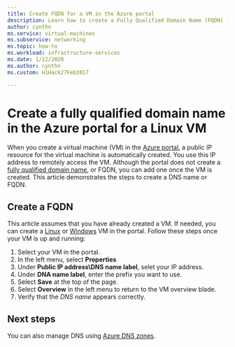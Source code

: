 ```yaml
---
title: Create FQDN for a VM in the Azure portal 
description: Learn how to create a Fully Qualified Domain Name (FQDN) for a virtual machine in the Azure portal.
author: cynthn
ms.service: virtual-machines
ms.subservice: networking
ms.topic: how-to
ms.workload: infrastructure-services
ms.date: 1/12/2020
ms.author: cynthn
ms.custom: H1Hack27Feb2017

---
```

# Create a fully qualified domain name in the Azure portal for a Linux VM

When you create a virtual machine (VM) in the [Azure portal](https://portal.azure.com), a public IP resource for the virtual machine is automatically created. You use this IP address to remotely access the VM. Although the portal does not create a [fully qualified domain name](https://en.wikipedia.org/wiki/Fully_qualified_domain_name), or FQDN, you can add one once the VM is created. This article demonstrates the steps to create a DNS name or FQDN. 

## Create a FQDN
This article assumes that you have already created a VM. If needed, you can create a [Linux](./linux/quick-create-portal.md) or [Windows](./windows/quick-create-portal.md) VM in the portal. Follow these steps once your VM is up and running:


1. Select your VM in the portal. 
1. In the left menu, select **Properties**
1. Under **Public IP address\DNS name label**, selet your IP address.
2. Under **DNA name label**, enter the prefix you want to use.
3. Select **Save** at the top of the page.
4. Select **Overview** in the left menu to return to the VM overview blade.
5. Verify that the *DNS name* appears correctly. 

## Next steps

You can also manage DNS using [Azure DNS zones](../dns/dns-getstarted-portal.md).

